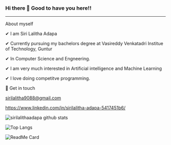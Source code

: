 ###                Hi there 👋 Good to have you here!!
--------------------------------------------------------------------------
 About myself

✔ I am Siri Lalitha Adapa

✔ Currently pursuing my bachelors degree at Vasireddy Venkatadri Institue of Technology, Guntur 

✔ In Computer Science and Engneering.

✔ I am very much interested in Artificial intelligence and Machine Learning

✔ I love doing competitve programming. 

💬 Get in touch

sirilalitha9088@gmail.com

https://www.linkedin.com/in/sirilalitha-adapa-5417451b6/




![sirilalithaadapa github stats](https://github-readme-stats.vercel.app/api?username=sirilalithaadapa&show_icons=true&theme=radical)

![Top Langs](https://github-readme-stats.vercel.app/api/top-langs/?username=sirilalithaadapa&layout=compact&show_icons=true&theme=radical)


![ReadMe Card](https://github-readme-stats.vercel.app/api/pin/?username=sirilalithaadapa&repo=github-readme-stats)




<!--
**sirilalithaadapa/SiriLalithaAdapa** is a ✨ _special_ ✨ repository because its `README.md` (this file) appears on your GitHub profile.










